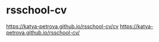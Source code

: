 # rsschool-cv
https://katya-petrova.github.io/rsschool-cv/cv
https://katya-petrova.github.io/rsschool-cv/
